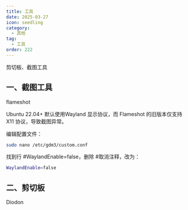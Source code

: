 ```yaml
---
title: 工具
date: 2025-03-27
icon: seedling
category:
  - 其他
tag:
  - 工具
order: 222
---
```


剪切板、截图工具

<!-- more -->

## 一、截图工具

flameshot

Ubuntu 22.04+ 默认使用Wayland 显示协议，而 Flameshot 的旧版本仅支持 X11 协议，导致截图异常。

编辑配置文件：

```bash
sudo nano /etc/gdm3/custom.conf
```

找到行 #WaylandEnable=false，删除 #取消注释，改为：

```bash
WaylandEnable=false
```

## 二、剪切板

Diodon
